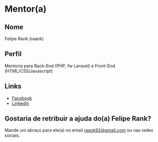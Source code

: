 # Mentor(a)

## Nome

Felipe Rank (raank)

## Perfil

Mentoria para Back-End (PHP, fw Laravel) e Front-End (HTML/CSS/Javascript)

## Links

* [Facebook](https://www.facebook.com/raank92)
* [LinkedIn](https://www.linkedin.com/in/raank/)

## Gostaria de retribuir a ajuda do(a) Felipe Rank?

Mande um abraço para ele(a) no email raank92@gmail.com ou nas redes sociais.